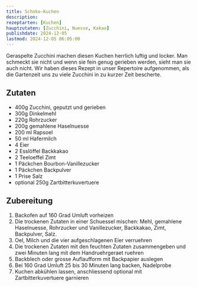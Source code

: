 ```yaml
---
title: Schoko-Kuchen
description: 
rezeptarten: [Kuchen]
hauptzutaten: [Zucchini, Nuesse, Kakao]
publishdate: 2024-12-05
lastmod: 2024-12-05 06:05:00
---
```


Geraspelte Zucchini machen diesen Kuchen herrlich luftig und locker. Man schmeckt sie nicht und wenn sie fein genug gerieben werden, sieht man sie auch nicht. Wir haben dieses Rezept in unser Repertoire aufgenommen, als die Gartenzeit uns zu viele Zucchini in zu kurzer Zeit bescherte.

## Zutaten

- 400g Zucchini, geputzt und gerieben
- 300g Dinkelmehl
- 220g Rohrzucker
- 200g gemahlene Haselnuesse
- 200 ml Rapsoel
- 50 ml Hafermilch
- 4 Eier
- 2 Esslöffel Backkakao
- 2 Teeloeffel Zimt
- 1 Päckchen Bourbon-Vanillezucker
- 1 Päckchen Backpulver
- 1 Prise Salz
- optional 250g Zartbitterkuvertuere


## Zubereitung

1. Backofen auf 160 Grad Umluft vorheizen
2. Die trockenen Zutaten in einer Schuessel mischen: Mehl, gemahlene Haselnuesse, Rohrzucker und Vanillezucker, Backkakao, Zimt, Backpulver, Salz.
2. Oel, Milch und die vier aufgeschlagenen Eier verruehren
3. Die trockenen Zutaten mit den feuchten Zutaten zusammengeben und zwei Minuten lang mit dem Handruehrgeraet ruehren
4. Backblech oder grosse Auflaufform mit Backpapier auslegen
5. Bei 160 Grad Umluft 25 bis 30 Minuten lang backen, Nadelprobe
7. Kuchen abkühlen lassen, anschliessend optional mit Zartbitterkuvertuere garnieren


